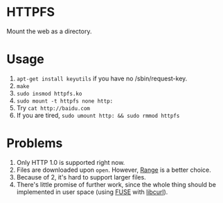 # HTTPFS

Mount the web as a directory.

# Usage

1. `apt-get install keyutils` if you have no /sbin/request-key.
2. `make`
3. `sudo insmod httpfs.ko`
4. `sudo mount -t httpfs none http:`
5. Try `cat http://baidu.com`
6. If you are tired, `sudo umount http: && sudo rmmod httpfs`

# Problems

1. Only HTTP 1.0 is supported right now.
2. Files are downloaded upon `open`. However, [Range](http://en.wikipedia.org/wiki/Byte_serving) is a better choice.
3. Because of 2, it's hard to support larger files.
4. There's little promise of further work, since the whole thing should be implemented in user space (using [FUSE](http://en.wikipedia.org/wiki/Filesystem_in_Userspace) with [libcurl](http://curl.haxx.se/libcurl/)).
